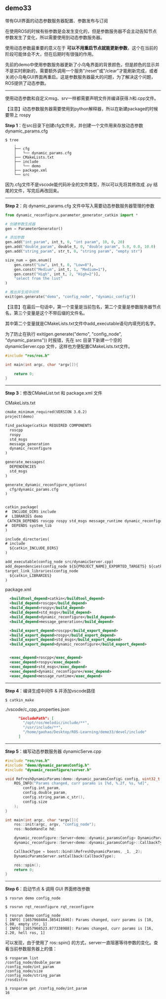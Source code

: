 ## demo33
带有GUI界面的动态参数服务器配置、参数发布与订阅

在使用ROS的时候有些参数是会发生变化的，但是参数服务器不会主动告知节点参数发生了变化，所以需要使用到动态参数服务器。



使用动态参数最重要的意义在于 **可以不用重启节点就能更新参数**，这个在当前的阶段可能体会不大，但在后期时有很强的作用。

先前的demo中使用参数服务器更新了小乌龟界面的背景颜色，但是颜色的显示并不是实时刷新的，需要额外调用一个服务"/reset"或"/clear"才能刷新完成，或者关闭小乌龟GUI界面再重启。这是参数服务器最大的问题，为了解决这个问题，ROS提供了动态参数。

---------



使用动态参数和自定义msg、srv一样都需要声明文件并编译获得.h和.cpp文件。

【注意】动态参数服务器需要使用到python解释器，所以在新建package的时候要带上 rospy

**Step 1**：在src目录下创建cfg文件夹，并创建一个文件用来存放动态参数 dynamic_params.cfg

```shell
$ tree
    .
    ├── cfg
    │   └── dynamic_params.cfg
    ├── CMakeLists.txt
    ├── include
    │   └── demo
    ├── package.xml
    └── src
```

因为.cfg文件不是vscode能代码补全的文件类型，所以可以先将其修改成 .py 结尾的文件，写完后再改回来。

-------

**Step 2**：向 dynamic_params.cfg 文件中写入需要动态参数服务器管理的参数

```py
from dynamic_reconfigure.parameter_generator_catkin import *

# 创建参数生成器
gen = ParameterGenerator()

# 添加参数 
gen.add("int_param", int_t, 0, "int param", 10, 0, 20)
gen.add("double_param", double_t, 0, "double param", 5.0, 0.0, 10.0)
gen.add("string_param", str_t, 0, "string param", "empty str")

size_num = gen.enum([
    gen.const("Low", int_t, 0, "Low=0"),
    gen.const("Medium", int_t, 1, "Medium=1"),
    gen.const("High", int_t, 2, "High=2")],
    "select from the list"    
)

# 推出并生成中间件
exit(gen.generate("demo", "config_node", "dynamic_config"))
```

【注意】在最后一句话中，第一个变量是当前包名，第二个变量是参数服务器节点名，第三个变量是这个不带后缀的文件名。

其中第二个变量就是CMakeLists.txt文件中add_executable语句内填充的名字。

为了防止在执行 exit(gen.generate("demo", "config_node", "dynamic_params")) 时报错，先在 src 目录下新建一个空的 dynamicServer.cpp 文件，这样也方便配置CMakeLists.txt文件。

```cpp
#include "ros/ros.h"

int main(int argc, char *argv[]){
    
    return 0;
}
```

--------

**Step 3**：修改CMakeList.txt 和 package.xml 文件

CMakeLists.txt

```txt
cmake_minimum_required(VERSION 3.0.2)
project(demo)

find_package(catkin REQUIRED COMPONENTS
  roscpp
  rospy
  std_msgs
  message_generation
  dynamic_reconfigure
)

generate_messages(
  DEPENDENCIES
  std_msgs
)

generate_dynamic_reconfigure_options(
  cfg/dynamic_params.cfg
)


catkin_package(
#  INCLUDE_DIRS include
#  LIBRARIES demo
 CATKIN_DEPENDS roscpp rospy std_msgs message_runtime dynamic_reconfigure
#  DEPENDS system_lib
)

include_directories(
# include
  ${catkin_INCLUDE_DIRS}
)

add_executable(config_node src/dynamicServer.cpp)
add_dependencies(config_node ${${PROJECT_NAME}_EXPORTED_TARGETS} ${catkin_EXPORTED_TARGETS})
target_link_libraries(config_node
  ${catkin_LIBRARIES}
)
```

package.xml

```xml
  <buildtool_depend>catkin</buildtool_depend>
  <build_depend>roscpp</build_depend>
  <build_depend>rospy</build_depend>
  <build_depend>std_msgs</build_depend>
  <build_depend>dynamic_reconfigure</build_depend>
  <build_depend>message_generation</build_depend>

  <build_export_depend>roscpp</build_export_depend>
  <build_export_depend>rospy</build_export_depend>
  <build_export_depend>std_msgs</build_export_depend>
  <build_export_depend>dynamic_reconfigure</build_export_depend>


  <exec_depend>roscpp</exec_depend>
  <exec_depend>rospy</exec_depend>
  <exec_depend>std_msgs</exec_depend>
  <exec_depend>dynamic_reconfigure</exec_depend>
  <exec_depend>message_runtime</exec_depend>
```

------

**Step 4**：编译生成中间件 & 并添加vscode路径

```shell
$ catkin_make
```

./vscode/c_cpp_properties.json

```json
      "includePath": [
        "/opt/ros/melodic/include/**",
        "/usr/include/**",
        "/home/gaohao/Desktop/ROS-Learning/demo33/devel/include"
      ]
```

-----

**Step 5**：编写动态参数服务器 dynamicServe.cpp

```cpp
#include "ros/ros.h"
#include "demo/dynamic_paramsConfig.h"
#include "dynamic_reconfigure/server.h"

void RefreshDynamicParams(demo::dynamic_paramsConfig& config, uint32_t params_level){
    ROS_INFO("Params changed, curr params is [%d, %.2f, %s, %d]", 
        config.int_param,
        config.double_param,
        config.string_param.c_str(),
        config.size
    );
}

int main(int argc, char *argv[]){
    ros::init(argc, argv, "config_node");
    ros::NodeHandle hd;

    dynamic_reconfigure::Server<demo::dynamic_paramsConfig> DynamicParamsServer;
    dynamic_reconfigure::Server<demo::dynamic_paramsConfig>::CallbackType CallbackType;

    CallbackType = boost::bind(&RefreshDynamicParams, _1, _2);
    DynamicParamsServer.setCallback(CallbackType);

    ros::spin();
    return 0;
}

```

-------

**Step 6**：启动节点 & 调用 GUI 界面修改参数

```shell
$ rosrun demo config_node
```

```shell
$ rosrun rqt_reconfigure rqt_reconfigure 
```

```shell
$ rosrun demo config_node 
[ INFO] [1657968484.385411646]: Params changed, curr params is [10, 5.00, empty str, 1]
[ INFO] [1657968523.877338988]: Params changed, curr params is [16, 2.20, hell ros, 1]
```

可以发现，由于使用了 ros::spin() 的方式，server一直阻塞等待参数的变化。查看当前参数服务器上的值：

```shell
$ rosparam list
/config_node/double_param
/config_node/int_param
/config_node/size
/config_node/string_param
/rosdistro

$ rosparam get /config_node/int_param 
16
```



